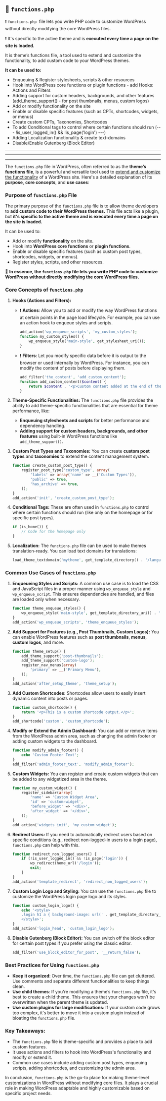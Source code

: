## 📌 `functions.php`

❗️ `functions.php`  file lets you write PHP code to customize WordPress without directly modifying the core WordPress files.

❗️ It's specific to the active theme and is **executed every time a page on the site is loaded.**

It is theme’s functions file, a tool used to extend and customize the functionality, to add custom code to your WordPress themes.

**It can be used to:**

- Enqueuing & Register stylesheets, scripts & other resources
- Hook into WordPress core functions or plugin functions - add Hooks: Actions and Filters
- Adding support for custom headers, backgrounds, and other features (add_theme_support() - for post thumbnails, menus, custom logos)
- Add or modify functionality on the site
- Enable or disable specific features (such as CPTs, shortcodes, widgets, or menus)
- Create custom CPTs, Taxonomies, Shortcodes
- To add Conditional tags to control where certain functions should run (--- !is_user_logged_in() && !is_page('login') ---)
- Adding Localization functionality & create text-domains
- Disable/Enable Gutenberg (Block Editor)

---

---

---

The `functions.php` file in WordPress, often referred to as the **theme’s functions file**, is a powerful and versatile tool used to <u>extend and customize the functionality</u> of a WordPress site. Here's a detailed explanation of its **purpose**, **core concepts**, and **use cases**:

### **Purpose of `functions.php` File**

The primary purpose of the `functions.php` file is to allow theme developers to **add custom code to their WordPress themes.** This file acts like a plugin, but **it's specific to the active theme and is executed every time a page on the site is loaded.**

It can be used to:

- Add or modify **functionality** on the site.
- Hook into **WordPress core functions** or **plugin functions**.
- Enable or disable specific features (such as custom post types, shortcodes, widgets, or menus).
- Register styles, scripts, and other resources.

📌 **In essence, the `functions.php` file lets you write PHP code to customize WordPress without directly modifying the core WordPress files.**

### **Core Concepts of `functions.php`**

1. **Hooks (Actions and Filters):**

   - ❗️ **Actions**: Allow you to add or modify the way WordPress functions at certain points in the page load lifecycle. For example, you can use an action hook to enqueue styles and scripts.
     ```php
     add_action('wp_enqueue_scripts', 'my_custom_styles');
     function my_custom_styles() {
         wp_enqueue_style('main-style', get_stylesheet_uri());
     }
     ```
   - ❗️ **Filters**: Let you modify specific data before it is output to the browser or used internally by WordPress. For instance, you can modify the content of posts before displaying them.
     ```php
     add_filter('the_content', 'add_custom_content');
     function add_custom_content($content) {
         return $content . '<p>Custom content added at the end of the post.</p>';
     }
     ```

2. **Theme-Specific Functionalities:**
   The `functions.php` file provides the ability to add theme-specific functionalities that are essential for theme performance, like:

   - **Enqueuing stylesheets and scripts** for better performance and dependency handling.
   - **Adding support for custom headers, backgrounds, and other features** using built-in WordPress functions like `add_theme_support()`.

3. **Custom Post Types and Taxonomies:**
   You can create **custom post types** and **taxonomies** to extend the content management system.

   ```php
   function create_custom_post_type() {
       register_post_type('custom_type', array(
           'labels' => array('name' => __('Custom Types')),
           'public' => true,
           'has_archive' => true,
       ));
   }
   add_action('init', 'create_custom_post_type');
   ```

4. **Conditional Tags:**
   These are often used in `functions.php` to control where certain functions should run (like only on the homepage or for specific post types).

   ```php
   if (is_home()) {
       // Code for the homepage only
   }
   ```

5. **Localization:**
   The `functions.php` file can be used to make themes translation-ready. You can load text domains for translations:
   ```php
   load_theme_textdomain('mytheme', get_template_directory() . '/languages');
   ```

### **Common Use Cases of `functions.php`**

1. **Enqueueing Styles and Scripts:**
   A common use case is to load the CSS and JavaScript files in a proper manner using `wp_enqueue_style` and `wp_enqueue_script`. This ensures dependencies are handled, and files are loaded only when necessary.

   ```php
   function theme_enqueue_styles() {
       wp_enqueue_style('main-style', get_template_directory_uri() . '/style.css');
   }
   add_action('wp_enqueue_scripts', 'theme_enqueue_styles');
   ```

2. **Add Support for Features (e.g., Post Thumbnails, Custom Logos):**
   You can enable WordPress features such as **post thumbnails**, **menus**, **custom logos**, and more.

   ```php
   function theme_setup() {
       add_theme_support('post-thumbnails');
       add_theme_support('custom-logo');
       register_nav_menus(array(
           'primary' => __('Primary Menu'),
       ));
   }
   add_action('after_setup_theme', 'theme_setup');
   ```

3. **Add Custom Shortcodes:**
   Shortcodes allow users to easily insert dynamic content into posts or pages.

   ```php
   function custom_shortcode() {
       return '<p>This is a custom shortcode output.</p>';
   }
   add_shortcode('custom', 'custom_shortcode');
   ```

4. **Modify or Extend the Admin Dashboard:**
   You can add or remove items from the WordPress admin area, such as changing the admin footer or adding custom widgets to the dashboard.

   ```php
   function modify_admin_footer() {
       echo 'Custom Footer Text';
   }
   add_filter('admin_footer_text', 'modify_admin_footer');
   ```

5. **Custom Widgets:**
   You can register and create custom widgets that can be added to any widgetized area in the theme.

   ```php
   function my_custom_widget() {
       register_sidebar(array(
           'name' => 'Custom Widget Area',
           'id' => 'custom-widget',
           'before_widget' => '<div>',
           'after_widget' => '</div>',
       ));
   }
   add_action('widgets_init', 'my_custom_widget');
   ```

6. **Redirect Users:**
   If you need to automatically redirect users based on specific conditions (e.g., redirect non-logged-in users to a login page), `functions.php` can help with this.

   ```php
   function redirect_non_logged_users() {
       if (!is_user_logged_in() && !is_page('login')) {
           wp_redirect(home_url('/login'));
           exit;
       }
   }
   add_action('template_redirect', 'redirect_non_logged_users');
   ```

7. **Custom Login Logo and Styling:**
   You can use the `functions.php` file to customize the WordPress login page logo and its styles.

   ```php
   function custom_login_logo() {
       echo '<style>
       .login h1 a { background-image: url(' . get_template_directory_uri() . '/images/custom-logo.png); }
       </style>';
   }
   add_action('login_head', 'custom_login_logo');
   ```

8. **Disable Gutenberg (Block Editor):**
   You can switch off the block editor for certain post types if you prefer using the classic editor.
   ```php
   add_filter('use_block_editor_for_post', '__return_false');
   ```

### **Best Practices for Using `functions.php`**

- **Keep it organized**: Over time, the `functions.php` file can get cluttered. Use comments and separate different functionalities to keep things clean.
- **Use child themes**: If you're modifying a theme’s `functions.php` file, it's best to create a child theme. This ensures that your changes won’t be overwritten when the parent theme is updated.
- **Use custom plugins for large modifications**: If your custom code grows too complex, it's better to move it into a custom plugin instead of bloating the `functions.php` file.

### **Key Takeaways:**

- The `functions.php` file is theme-specific and provides a place to add custom features.
- It uses actions and filters to hook into WordPress's functionality and modify or extend it.
- Common use cases include adding custom post types, enqueuing scripts, adding shortcodes, and customizing the admin area.

In conclusion, `functions.php` is the go-to place for making theme-level customizations in WordPress without modifying core files. It plays a crucial role in making WordPress adaptable and highly customizable based on specific project needs.
